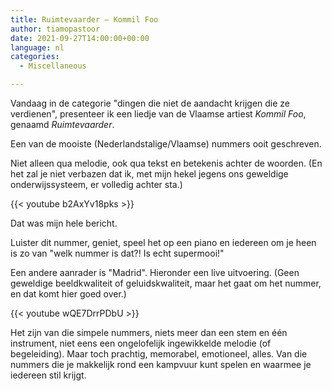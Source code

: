 ```yaml
---
title: Ruimtevaarder – Kommil Foo
author: tiamopastoor
date: 2021-09-27T14:00:00+00:00
language: nl
categories:
  - Miscellaneous

---
```

Vandaag in de categorie "dingen die niet de aandacht krijgen die ze verdienen", presenteer ik een liedje van de Vlaamse artiest _Kommil Foo_, genaamd _Ruimtevaarder_.

Een van de mooiste (Nederlandstalige/Vlaamse) nummers ooit geschreven. 

Niet alleen qua melodie, ook qua tekst en betekenis achter de woorden. (En het zal je niet verbazen dat ik, met mijn hekel jegens ons geweldige onderwijssysteem, er volledig achter sta.)

{{< youtube b2AxYv18pks >}}

Dat was mijn hele bericht.

Luister dit nummer, geniet, speel het op een piano en iedereen om je heen is zo van "welk nummer is dat?! Is echt supermooi!"

Een andere aanrader is "Madrid". Hieronder een live uitvoering. (Geen geweldige beeldkwaliteit of geluidskwaliteit, maar het gaat om het nummer, en dat komt hier goed over.)

{{< youtube wQE7DrrPDbU >}}

Het zijn van die simpele nummers, niets meer dan een stem en één instrument, niet eens een ongelofelijk ingewikkelde melodie (of begeleiding). Maar toch prachtig, memorabel, emotioneel, alles. Van die nummers die je makkelijk rond een kampvuur kunt spelen en waarmee je iedereen stil krijgt.